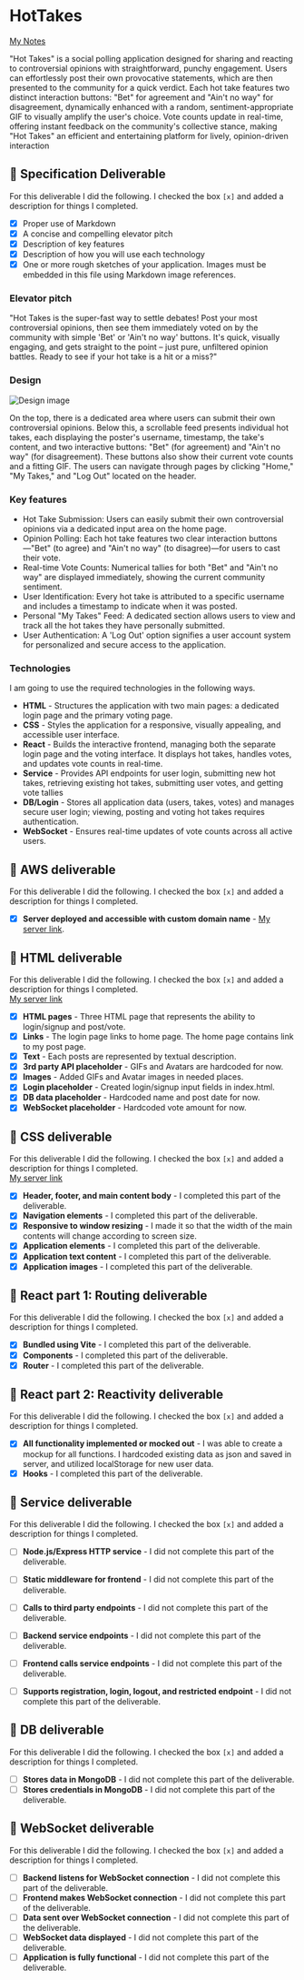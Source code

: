 # HotTakes

[My Notes](notes.md)

"Hot Takes" is a social polling application designed for sharing and reacting to controversial opinions with straightforward, punchy engagement. Users can effortlessly post their own provocative statements, which are then presented to the community for a quick verdict. Each hot take features two distinct interaction buttons: "Bet" for agreement and "Ain't no way" for disagreement, dynamically enhanced with a random, sentiment-appropriate GIF to visually amplify the user's choice. Vote counts update in real-time, offering instant feedback on the community's collective stance, making "Hot Takes" an efficient and entertaining platform for lively, opinion-driven interaction

## 🚀 Specification Deliverable

For this deliverable I did the following. I checked the box `[x]` and added a description for things I completed.

- [x] Proper use of Markdown
- [x] A concise and compelling elevator pitch
- [x] Description of key features
- [x] Description of how you will use each technology
- [x] One or more rough sketches of your application. Images must be embedded in this file using Markdown image references.

### Elevator pitch

"Hot Takes is the super-fast way to settle debates! Post your most controversial opinions, then see them immediately voted on by the community with simple 'Bet' or 'Ain't no way' buttons. It's quick, visually engaging, and gets straight to the point – just pure, unfiltered opinion battles. Ready to see if your hot take is a hit or a miss?"

### Design

![Design image](wireframe.png)

On the top, there is a dedicated area where users can submit their own controversial opinions. Below this, a scrollable feed presents individual hot takes, each displaying the poster's username, timestamp, the take's content, and two interactive buttons: "Bet" (for agreement) and "Ain't no way" (for disagreement). These buttons also show their current vote counts and a fitting GIF. The users can navigate through pages by clicking "Home," "My Takes," and "Log Out" located on the header.

<!-- commented out sequence diagram as I do not need it right now -->

<!-- ```mermaid
sequenceDiagram
    actor You
    actor Website
    You->>Website: Replace this with your design
``` -->

### Key features

- Hot Take Submission: Users can easily submit their own controversial opinions via a dedicated input area on the home page.
- Opinion Polling: Each hot take features two clear interaction buttons—"Bet" (to agree) and "Ain't no way" (to disagree)—for users to cast their vote.
- Real-time Vote Counts: Numerical tallies for both "Bet" and "Ain't no way" are displayed immediately, showing the current community sentiment.
- User Identification: Every hot take is attributed to a specific username and includes a timestamp to indicate when it was posted.
- Personal "My Takes" Feed: A dedicated section allows users to view and track all the hot takes they have personally submitted.
- User Authentication: A 'Log Out' option signifies a user account system for personalized and secure access to the application.

### Technologies

I am going to use the required technologies in the following ways.

- **HTML** - Structures the application with two main pages: a dedicated login page and the primary voting page.
- **CSS** - Styles the application for a responsive, visually appealing, and accessible user interface.
- **React** - Builds the interactive frontend, managing both the separate login page and the voting interface. It displays hot takes, handles votes, and updates vote counts in real-time.
- **Service** - Provides API endpoints for user login, submitting new hot takes, retrieving existing hot takes, submitting user votes, and getting vote tallies
- **DB/Login** - Stores all application data (users, takes, votes) and manages secure user login; viewing, posting and voting hot takes requires authentication.
- **WebSocket** - Ensures real-time updates of vote counts across all active users.

## 🚀 AWS deliverable

For this deliverable I did the following. I checked the box `[x]` and added a description for things I completed.

- [x] **Server deployed and accessible with custom domain name** - [My server link](https://startup-aws.hottakes260.com).

## 🚀 HTML deliverable

For this deliverable I did the following. I checked the box `[x]` and added a description for things I completed.  
[My server link](https://startup.startup-html.hottakes260.com)

- [x] **HTML pages** - Three HTML page that represents the ability to login/signup and post/vote.
- [x] **Links** - The login page links to home page. The home page contains link to my post page.
- [x] **Text** - Each posts are represented by textual description.
- [x] **3rd party API placeholder** - GIFs and Avatars are hardcoded for now.
- [x] **Images** - Added GIFs and Avatar images in needed places.
- [x] **Login placeholder** - Created login/signup input fields in index.html.
- [x] **DB data placeholder** - Hardcoded name and post date for now.
- [x] **WebSocket placeholder** - Hardcoded vote amount for now.

## 🚀 CSS deliverable

For this deliverable I did the following. I checked the box `[x]` and added a description for things I completed.  
[My server link](https://startup.hottakes260.com)

- [x] **Header, footer, and main content body** - I completed this part of the deliverable.
- [x] **Navigation elements** - I completed this part of the deliverable.
- [x] **Responsive to window resizing** - I made it so that the width of the main contents will change according to screen size.
- [x] **Application elements** - I completed this part of the deliverable.
- [x] **Application text content** - I completed this part of the deliverable.
- [x] **Application images** - I completed this part of the deliverable.

## 🚀 React part 1: Routing deliverable

For this deliverable I did the following. I checked the box `[x]` and added a description for things I completed.  

- [x] **Bundled using Vite** - I completed this part of the deliverable.
- [x] **Components** - I completed this part of the deliverable.
- [x] **Router** - I completed this part of the deliverable.

## 🚀 React part 2: Reactivity deliverable

For this deliverable I did the following. I checked the box `[x]` and added a description for things I completed.

- [x] **All functionality implemented or mocked out** - I was able to create a mockup for all functions. I hardcoded existing data as json and saved in server, and utilized localStorage for new user data.
- [x] **Hooks** - I completed this part of the deliverable.

## 🚀 Service deliverable

For this deliverable I did the following. I checked the box `[x]` and added a description for things I completed.

- [ ] **Node.js/Express HTTP service** - I did not complete this part of the deliverable.
- [ ] **Static middleware for frontend** - I did not complete this part of the deliverable.
- [ ] **Calls to third party endpoints** - I did not complete this part of the deliverable.
- [ ] **Backend service endpoints** - I did not complete this part of the deliverable.
- [ ] **Frontend calls service endpoints** - I did not complete this part of the deliverable.
- [ ] **Supports registration, login, logout, and restricted endpoint** - I did not complete this part of the deliverable.


## 🚀 DB deliverable

For this deliverable I did the following. I checked the box `[x]` and added a description for things I completed.

- [ ] **Stores data in MongoDB** - I did not complete this part of the deliverable.
- [ ] **Stores credentials in MongoDB** - I did not complete this part of the deliverable.

## 🚀 WebSocket deliverable

For this deliverable I did the following. I checked the box `[x]` and added a description for things I completed.

- [ ] **Backend listens for WebSocket connection** - I did not complete this part of the deliverable.
- [ ] **Frontend makes WebSocket connection** - I did not complete this part of the deliverable.
- [ ] **Data sent over WebSocket connection** - I did not complete this part of the deliverable.
- [ ] **WebSocket data displayed** - I did not complete this part of the deliverable.
- [ ] **Application is fully functional** - I did not complete this part of the deliverable.
